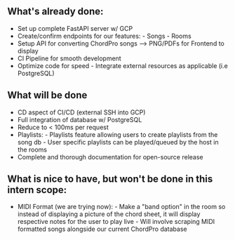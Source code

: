 ## What's already done:
- Set up complete FastAPI server w/ GCP
- Create/confirm endpoints for our features:
        - Songs
        - Rooms
- Setup API for converting ChordPro songs --> PNG/PDFs for Frontend to display
- CI Pipeline for smooth development
- Optimize code for speed
        - Integrate external resources as applicable (i.e PostgreSQL)
        

## What will be done
- CD aspect of CI/CD (external SSH into GCP)
- Full integration of database w/ PostgreSQL 
- Reduce to < 100ms per request
- Playlists:
        - Playlists feature allowing users to create playlists from the song db
        - User specific playlists can be played/queued by the host in the rooms
- Complete and thorough documentation for open-source release


## What is nice to have, but won't be done in this intern scope:
- MIDI Format (we are trying now):
        - Make a "band option" in the room so instead of displaying a picture of
        the chord sheet, it will display respective notes for the user to play live
        - Will involve scraping MIDI formatted songs alongside our current ChordPro
        database